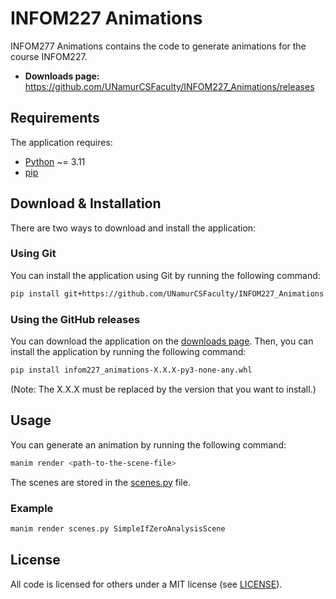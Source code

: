 # INFOM227 Animations

INFOM277 Animations contains the code to generate animations for the course INFOM227.

- **Downloads page:** https://github.com/UNamurCSFaculty/INFOM227_Animations/releases

## Requirements

The application requires:

- [Python](https://www.python.org/) ~= 3.11
- [pip](https://pip.pypa.io/en/stable/)

## Download & Installation

There are two ways to download and install the application:

### Using Git

You can install the application using Git by running the following command:

```bash
pip install git+https://github.com/UNamurCSFaculty/INFOM227_Animations.git
```

### Using the GitHub releases

You can download the application on the [downloads page](https://github.com/UNamurCSFaculty/INFOM227_Animations/releases). Then, you can install the application by running the following command:

```bash
pip install infom227_animations-X.X.X-py3-none-any.whl
```

(Note: The X.X.X must be replaced by the version that you want to install.)

## Usage

You can generate an animation by running the following command:

```bash
manim render <path-to-the-scene-file>
```

The scenes are stored in the [scenes.py](https://github.com/UNamurCSFaculty/INFOM227_Animations/blob/main/scenes.py) file.

### Example

```bash
manim render scenes.py SimpleIfZeroAnalysisScene
```

## License

All code is licensed for others under a MIT license (see [LICENSE](https://github.com/UNamurCSFaculty/INFOM227_Animations/blob/main/LICENSE)).
